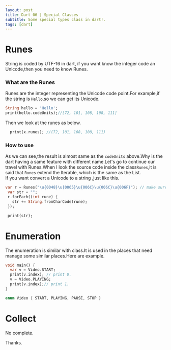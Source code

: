 ```yaml
---
layout: post
title: Dart 06 | Special Classes
subtitle: Some special types class in dart!.
tags: [dart]
---
```

# Runes
String is coded by UTF-16 in dart, if you want know the integer code an Unicode,then you need to know Runes.

### What are the Runes
Runes are  the integer representing the Unicode code point.For example,if the string is `Hello`,so we can get its Unicode.
```dart
String hello = 'Hello';
print(hello.codeUnits);//[72, 101, 108, 108, 111]

```
Then we look at the runes as below.
```dart
  print(x.runes); //(72, 101, 108, 108, 111)

```
### How to use
As we can see,the result is almost same as the `codeUnits` above.Why is the dart having a same feature with different name.Let's go to continue our travel with Runes.When I look the source code inside  the class`Runes`,it is said that `Runes` extend the Iterable<int>, which is the same as the List.   
If you want convert a Unicode to a string ,just like this.
```dart
var r = Runes("\u{0048}\u{0065}\u{006C}\u{006C}\u{006F}"); // make sure it is an UTF-16 Unicode.
 var str = "";
 r.forEach((int rune) {
   str += String.fromCharCode(rune);
 });

 print(str);
```

# Enumeration
The enumeration is similar with class.It is used in the places that need manage some similar places.Here are example.
```dart
void main() {
  var v = Video.START;
  print(v.index); // print 0.
  v = Video.PLAYING;
  print(v.index);// print 1.
}

enum Video { START, PLAYING, PAUSE, STOP }

```
# Collect
No complete.

Thanks.

